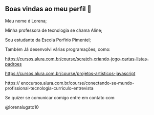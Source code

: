 ## Boas vindas ao meu perfil 💙

Meu nome é Lorena;

Minha professora de tecnologia se chama Aline;

Sou estudante da Escola Porfirio Pimentel;

Também Já desenvolvi várias programações, como:

https://cursos.alura.com.br/course/scratch-criando-jogo-cartas-listas-padroes

https://cursos.alura.com.br/course/projetos-artisticos-javascript

https:// enccursos.alura.com.br/course/conectando-se-mundo-profissional-tecnologia-curriculo-entrevista

Se quizer se comunicar comigo entre em contato com

@lorenalugato10



